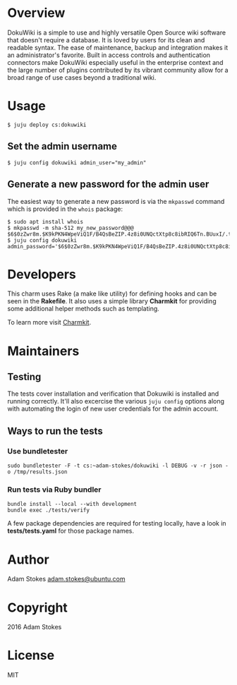 # Overview

DokuWiki is a simple to use and highly versatile Open Source wiki software that
doesn't require a database. It is loved by users for its clean and readable
syntax. The ease of maintenance, backup and integration makes it an
administrator's favorite. Built in access controls and authentication connectors
make DokuWiki especially useful in the enterprise context and the large number
of plugins contributed by its vibrant community allow for a broad range of use
cases beyond a traditional wiki.

# Usage

    $ juju deploy cs:dokuwiki

## Set the admin username

    $ juju config dokuwiki admin_user="my_admin"

## Generate a new password for the admin user

The easiest way to generate a new password is via the `mkpasswd` command which
is provided in the `whois` package:

    $ sudo apt install whois
    $ mkpasswd -m sha-512 my_new_password@@@
    $6$0zZwr8m.$K9kPKN4WpeViQ1F/B4QsBeZIP.4z8i0UNQctXtp8c8ibRIQ6Tn.BUuxI/.tM9NU0yLzLxBPcp7NXTLKkd4f5d1
    $ juju config dokuwiki admin_password='$6$0zZwr8m.$K9kPKN4WpeViQ1F/B4QsBeZIP.4z8i0UNQctXtp8c8ibRIQ6Tn.BUuxI/.tM9NU0yLzLxBPcp7NXTLKkd4f5d1'

# Developers

This charm uses Rake (a make like utility) for defining hooks and can be seen in
the **Rakefile**. It also uses a simple library **Charmkit** for providing some
additional helper methods such as templating.

To learn more visit [Charmkit](https://github.com/charmkit/charmkit).


# Maintainers

## Testing

The tests cover installation and verification that Dokuwiki is installed and
running correctly. It'll also excercise the various `juju config` options along
with automating the login of new user credentials for the admin account.

## Ways to run the tests

### Use bundletester

```
sudo bundletester -F -t cs:~adam-stokes/dokuwiki -l DEBUG -v -r json -o /tmp/results.json
```

### Run tests via Ruby bundler

```
bundle install --local --with development
bundle exec ./tests/verify
```

A few package dependencies are required for testing locally, have a look in **tests/tests.yaml** for those package names.

# Author

Adam Stokes <adam.stokes@ubuntu.com>

# Copyright

2016 Adam Stokes

# License

MIT
